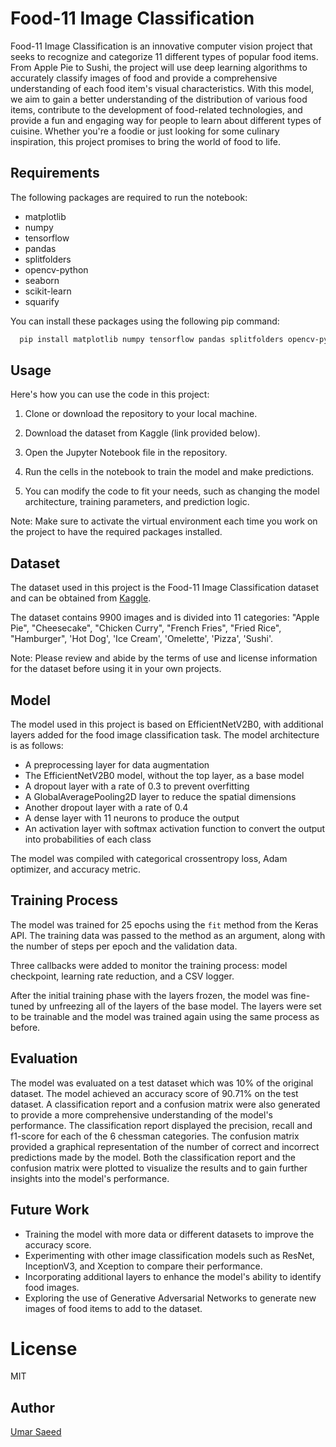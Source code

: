 # Food-11 Image Classification

Food-11 Image Classification is an innovative computer vision project that seeks to recognize and categorize 11 different types of popular food items. From Apple Pie to Sushi, the project will use deep learning algorithms to accurately classify images of food and provide a comprehensive understanding of each food item's visual characteristics. With this model, we aim to gain a better understanding of the distribution of various food items, contribute to the development of food-related technologies, and provide a fun and engaging way for people to learn about different types of cuisine. Whether you're a foodie or just looking for some culinary inspiration, this project promises to bring the world of food to life.

## Requirements

The following packages are required to run the notebook:

- matplotlib
- numpy
- tensorflow
- pandas
- splitfolders
- opencv-python
- seaborn
- scikit-learn
- squarify

You can install these packages using the following pip command:

```bash
  pip install matplotlib numpy tensorflow pandas splitfolders opencv-python seaborn scikit-learn squarify
```

## Usage

Here's how you can use the code in this project:

1. Clone or download the repository to your local machine.
 
2. Download the dataset from Kaggle (link provided below).

3. Open the Jupyter Notebook file in the repository.

4. Run the cells in the notebook to train the model and make predictions.

5. You can modify the code to fit your needs, such as changing the model architecture, training parameters, and prediction logic.

Note: Make sure to activate the virtual environment each time you work on the project to have the required packages installed.

## Dataset

The dataset used in this project is the Food-11 Image Classification dataset and can be obtained from [Kaggle](https://www.kaggle.com/datasets/imbikramsaha/food11).

The dataset contains 9900 images and is divided into 11 categories: "Apple Pie", "Cheesecake", "Chicken Curry", "French Fries", "Fried Rice", "Hamburger", 'Hot Dog', 'Ice Cream', 'Omelette', 'Pizza', 'Sushi'.

Note: Please review and abide by the terms of use and license information for the dataset before using it in your own projects.

## Model

The model used in this project is based on EfficientNetV2B0, with additional layers added for the food image classification task. The model architecture is as follows:

- A preprocessing layer for data augmentation
- The EfficientNetV2B0 model, without the top layer, as a base model
- A dropout layer with a rate of 0.3 to prevent overfitting
- A GlobalAveragePooling2D layer to reduce the spatial dimensions
- Another dropout layer with a rate of 0.4
- A dense layer with 11 neurons to produce the output
- An activation layer with softmax activation function to convert the output into probabilities of each class

The model was compiled with categorical crossentropy loss, Adam optimizer, and accuracy metric.

## Training Process

The model was trained for 25 epochs using the `fit` method from the Keras API. The training data was passed to the method as an argument, along with the number of steps per epoch and the validation data. 

Three callbacks were added to monitor the training process: model checkpoint, learning rate reduction, and a CSV logger. 

After the initial training phase with the layers frozen, the model was fine-tuned by unfreezing all of the layers of the base model. The layers were set to be trainable and the model was trained again using the same process as before. 

## Evaluation

The model was evaluated on a test dataset which was 10% of the original dataset. The model achieved an accuracy score of 90.71% on the test dataset. A classification report and a confusion matrix were also generated to provide a more comprehensive understanding of the model's performance. The classification report displayed the precision, recall and f1-score for each of the 6 chessman categories. The confusion matrix provided a graphical representation of the number of correct and incorrect predictions made by the model. Both the classification report and the confusion matrix were plotted to visualize the results and to gain further insights into the model's performance.

## Future Work

- Training the model with more data or different datasets to improve the accuracy score.
- Experimenting with other image classification models such as ResNet, InceptionV3, and Xception to compare their performance.
- Incorporating additional layers to enhance the model's ability to identify food images.
- Exploring the use of Generative Adversarial Networks to generate new images of food items to add to the dataset.

# License

MIT

## Author

[Umar Saeed](https://www.linkedin.com/in/umar-saeed-16863a21b/)


